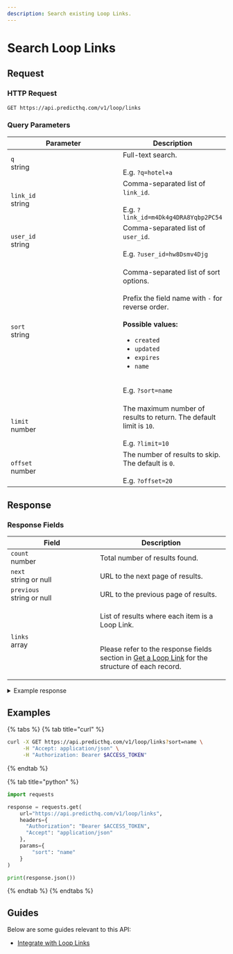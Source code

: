 ```yaml
---
description: Search existing Loop Links.
---
```


# Search Loop Links

## Request

### HTTP Request

```
GET https://api.predicthq.com/v1/loop/links
```

### Query Parameters

<table><thead><tr><th width="246">Parameter</th><th>Description</th></tr></thead><tbody><tr><td><code>q</code><br>string</td><td>Full-text search.<br><br>E.g. <code>?q=hotel+a</code></td></tr><tr><td><code>link_id</code><br>string</td><td>Comma-separated list of <code>link_id</code>.<br><br>E.g. <code>?link_id=m4Dk4g4DRA8Yqbp2PC54</code></td></tr><tr><td><code>user_id</code><br>string</td><td>Comma-separated list of <code>user_id</code>.<br><br>E.g. <code>?user_id=hw8Dsmv4Djg</code></td></tr><tr><td><code>sort</code><br>string</td><td><p>Comma-separated list of sort options.<br><br>Prefix the field name with <code>-</code> for reverse order.<br><br><strong>Possible values:</strong></p><ul><li><code>created</code></li><li><code>updated</code></li><li><code>expires</code></li><li><code>name</code></li></ul><p><br>E.g. <code>?sort=name</code></p></td></tr><tr><td><code>limit</code><br>number</td><td>The maximum number of results to return. The default limit is <code>10</code>.<br><br>E.g. <code>?limit=10</code></td></tr><tr><td><code>offset</code><br>number</td><td>The number of results to skip. The default is <code>0</code>.<br><br>E.g. <code>?offset=20</code></td></tr></tbody></table>

## Response

### Response Fields

<table><thead><tr><th width="190">Field</th><th>Description</th></tr></thead><tbody><tr><td><code>count</code><br>number</td><td>Total number of results found.</td></tr><tr><td><code>next</code><br>string or null</td><td>URL to the next page of results.</td></tr><tr><td><code>previous</code><br>string or null</td><td>URL to the previous page of results.</td></tr><tr><td><code>links</code><br>array</td><td><p>List of results where each item is a Loop Link.</p><p><br>Please refer to the response fields section in <a href="get-a-loop-link.md#response-fields">Get a Loop Link</a> for the structure of each record.</p></td></tr></tbody></table>

<details>

<summary>Example response</summary>

Below is an example response:

```json
{
  "count": 1,
  "next": null,
  "previous": null,
  "links": [
    {
      "link_id": "kt9fJZXpWFXSAdky9Bunb2",
      "expire_dt": "2025-03-12T21:07:26.704000+00:00",
      "name": "Hotel A",
      "status": "active",
      "create_dt": "2023-03-12T21:12:51+00:00",
      "update_dt": "2023-03-12T21:12:51+00:00",
      "metadata": {
        "hotel_id": 123456789
      },
      "links": {
        "event": "https://loop.phq.link/event/kt9fJZXpWFXSAdky9Bunb2",
        "event_feedback": "https://loop.phq.link/event-feedback/kt9fJZXpWFXSAdky9Bunb2"
      }
    }
  ]
}
```

</details>

## Examples

{% tabs %}
{% tab title="curl" %}
```bash
curl -X GET https://api.predicthq.com/v1/loop/links?sort=name \
     -H "Accept: application/json" \
     -H "Authorization: Bearer $ACCESS_TOKEN"
```
{% endtab %}

{% tab title="python" %}
```python
import requests

response = requests.get(
    url="https://api.predicthq.com/v1/loop/links",
    headers={
      "Authorization": "Bearer $ACCESS_TOKEN",
      "Accept": "application/json"
    },
    params={
        "sort": "name"
    }
)

print(response.json())
```
{% endtab %}
{% endtabs %}

## Guides

Below are some guides relevant to this API:

* [Integrate with Loop Links](../../../integrations/integration-guides/integrate-with-loop-links.md)
